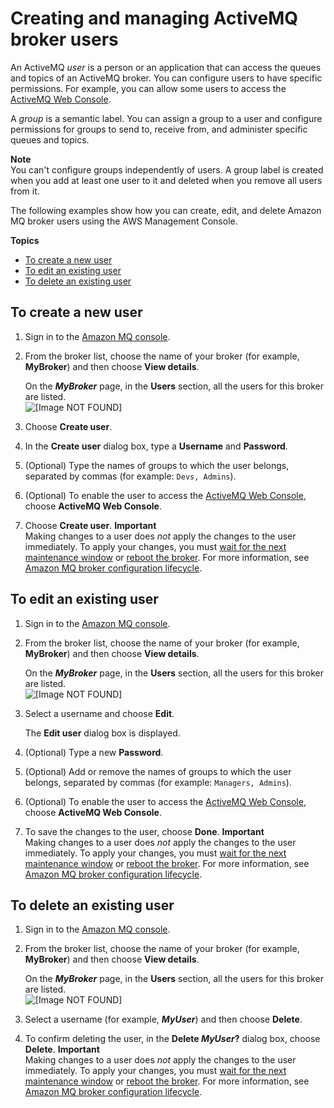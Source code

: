 # Creating and managing ActiveMQ broker users<a name="amazon-mq-listing-managing-users"></a>

An ActiveMQ *user* is a person or an application that can access the queues and topics of an ActiveMQ broker\. You can configure users to have specific permissions\. For example, you can allow some users to access the [ActiveMQ Web Console](http://activemq.apache.org/web-console.html)\.

A *group* is a semantic label\. You can assign a group to a user and configure permissions for groups to send to, receive from, and administer specific queues and topics\.

**Note**  
You can't configure groups independently of users\. A group label is created when you add at least one user to it and deleted when you remove all users from it\.

The following examples show how you can create, edit, and delete Amazon MQ broker users using the AWS Management Console\.

**Topics**
+ [To create a new user](#create-new-user-console)
+ [To edit an existing user](#edit-existing-user-console)
+ [To delete an existing user](#delete-existing-user-console)

## To create a new user<a name="create-new-user-console"></a>

1. Sign in to the [Amazon MQ console](https://console.aws.amazon.com/amazon-mq/)\.

1. From the broker list, choose the name of your broker \(for example, **MyBroker**\) and then choose **View details**\.

   On the ***MyBroker*** page, in the **Users** section, all the users for this broker are listed\.  
![\[Image NOT FOUND\]](http://docs.aws.amazon.com/amazon-mq/latest/developer-guide/images/amazon-mq-tutorials-list-users.png)

1. Choose **Create user**\.

1. In the **Create user** dialog box, type a **Username** and **Password**\.

1. \(Optional\) Type the names of groups to which the user belongs, separated by commas \(for example: `Devs, Admins`\)\.

1. \(Optional\) To enable the user to access the [ActiveMQ Web Console](http://activemq.apache.org/web-console.html), choose **ActiveMQ Web Console**\.

1. Choose **Create user**\.
**Important**  
Making changes to a user does *not* apply the changes to the user immediately\. To apply your changes, you must [wait for the next maintenance window](amazon-mq-editing-managing-configurations.md#apply-configuration-revision-editing-console) or [reboot the broker](amazon-mq-rebooting-broker.md)\. For more information, see [Amazon MQ broker configuration lifecycle](amazon-mq-broker-configuration-lifecycle.md)\.

## To edit an existing user<a name="edit-existing-user-console"></a>

1. Sign in to the [Amazon MQ console](https://console.aws.amazon.com/amazon-mq/)\.

1. From the broker list, choose the name of your broker \(for example, **MyBroker**\) and then choose **View details**\.

   On the ***MyBroker*** page, in the **Users** section, all the users for this broker are listed\.  
![\[Image NOT FOUND\]](http://docs.aws.amazon.com/amazon-mq/latest/developer-guide/images/amazon-mq-tutorials-list-users.png)

1. Select a username and choose **Edit**\.

   The **Edit user** dialog box is displayed\.

1. \(Optional\) Type a new **Password**\.

1. \(Optional\) Add or remove the names of groups to which the user belongs, separated by commas \(for example: `Managers, Admins`\)\.

1. \(Optional\) To enable the user to access the [ActiveMQ Web Console](http://activemq.apache.org/web-console.html), choose **ActiveMQ Web Console**\.

1. To save the changes to the user, choose **Done**\.
**Important**  
Making changes to a user does *not* apply the changes to the user immediately\. To apply your changes, you must [wait for the next maintenance window](amazon-mq-editing-managing-configurations.md#apply-configuration-revision-editing-console) or [reboot the broker](amazon-mq-rebooting-broker.md)\. For more information, see [Amazon MQ broker configuration lifecycle](amazon-mq-broker-configuration-lifecycle.md)\.

## To delete an existing user<a name="delete-existing-user-console"></a>

1. Sign in to the [Amazon MQ console](https://console.aws.amazon.com/amazon-mq/)\.

1. From the broker list, choose the name of your broker \(for example, **MyBroker**\) and then choose **View details**\.

   On the ***MyBroker*** page, in the **Users** section, all the users for this broker are listed\.  
![\[Image NOT FOUND\]](http://docs.aws.amazon.com/amazon-mq/latest/developer-guide/images/amazon-mq-tutorials-list-users.png)

1. Select a username \(for example, ***MyUser***\) and then choose **Delete**\.

1. To confirm deleting the user, in the **Delete *MyUser*?** dialog box, choose **Delete**\.
**Important**  
Making changes to a user does *not* apply the changes to the user immediately\. To apply your changes, you must [wait for the next maintenance window](amazon-mq-editing-managing-configurations.md#apply-configuration-revision-editing-console) or [reboot the broker](amazon-mq-rebooting-broker.md)\. For more information, see [Amazon MQ broker configuration lifecycle](amazon-mq-broker-configuration-lifecycle.md)\.